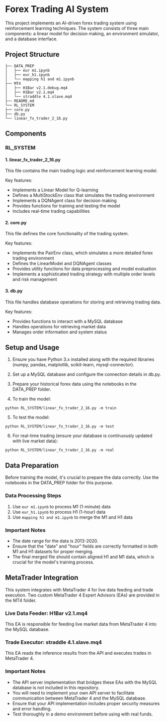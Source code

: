 # Forex Trading AI System

This project implements an AI-driven forex trading system using reinforcement learning techniques. The system consists of three main components: a linear model for decision making, an environment simulator, and a database interface.

## Project Structure
```
├── DATA_PREP
│   ├── eur m1.ipynb
│   ├── eur_h1.ipynb
│   └── mapping h1 and m1.ipynb
├── MT4
│   ├── H1Bar v2.1.debug.mq4
│   ├── H1Bar v2.1.mq4
│   └── straddle 4.1.slave.mq4
├── README.md
└── RL_SYSTEM
├── core.py
├── db.py
└── linear_fx_trader_2_16.py
```

## Components

### RL_SYSTEM

#### 1. linear_fx_trader_2_16.py

This file contains the main trading logic and reinforcement learning model.

Key features:
- Implements a Linear Model for Q-learning
- Defines a MultiStockEnv class that simulates the trading environment
- Implements a DQNAgent class for decision making
- Provides functions for training and testing the model
- Includes real-time trading capabilities

#### 2. core.py

This file defines the core functionality of the trading system.

Key features:
- Implements the PairEnv class, which simulates a more detailed forex trading environment
- Defines the LinearModel and DQNAgent classes
- Provides utility functions for data preprocessing and model evaluation
- Implements a sophisticated trading strategy with multiple order levels and risk management

#### 3. db.py

This file handles database operations for storing and retrieving trading data.

Key features:
- Provides functions to interact with a MySQL database
- Handles operations for retrieving market data
- Manages order information and system status

## Setup and Usage

1. Ensure you have Python 3.x installed along with the required libraries (numpy, pandas, matplotlib, scikit-learn, mysql-connector).

2. Set up a MySQL database and configure the connection details in db.py.

3. Prepare your historical forex data using the notebooks in the DATA_PREP folder.

4. To train the model:
```
python RL_SYSTEM/linear_fx_trader_2_16.py -m train
```
5. To test the model:
```
python RL_SYSTEM/linear_fx_trader_2_16.py -m test
```
6. For real-time trading (ensure your database is continuously updated with live market data):
```
python RL_SYSTEM/linear_fx_trader_2_16.py -m real
```
## Data Preparation

Before training the model, it's crucial to prepare the data correctly. Use the notebooks in the DATA_PREP folder for this purpose.

### Data Processing Steps

1. Use `eur m1.ipynb` to process M1 (1-minute) data
2. Use `eur_h1.ipynb` to process H1 (1-hour) data
3. Use `mapping h1 and m1.ipynb` to merge the M1 and H1 data

### Important Notes

- The date range for the data is 2013-2020.
- Ensure that the "date" and "hour" fields are correctly formatted in both M1 and H1 datasets for proper merging.
- The final merged file should contain aligned H1 and M1 data, which is crucial for the model's training process.

## MetaTrader Integration

This system integrates with MetaTrader 4 for live data feeding and trade execution. Two custom MetaTrader 4 Expert Advisors (EAs) are provided in the MT4 folder.

### Live Data Feeder: H1Bar v2.1.mq4

This EA is responsible for feeding live market data from MetaTrader 4 into the MySQL database.

### Trade Executor: straddle 4.1.slave.mq4

This EA reads the inference results from the API and executes trades in MetaTrader 4.

### Important Notes

- The API server implementation that bridges these EAs with the MySQL database is not included in this repository.
- You will need to implement your own API server to facilitate communication between MetaTrader 4 and the MySQL database.
- Ensure that your API implementation includes proper security measures and error handling.
- Test thoroughly in a demo environment before using with real funds.